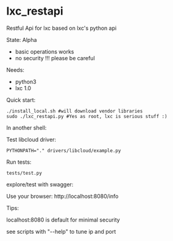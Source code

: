 lxc_restapi
=======

Restful Api for lxc based on lxc's python api

State: Alpha
* basic operations works
* no security !!! please be careful

Needs:
* python3
* lxc 1.0
 
Quick start:

	./install_local.sh #will download vendor libraries
	sudo ./lxc_restapi.py #Yes as root, lxc is serious stuff :)

In another shell:

Test libcloud driver:

    PYTHONPATH="." drivers/libcloud/example.py

Run tests:

    tests/test.py

explore/test with swagger:

Use your browser: http://localhost:8080/info

Tips: 

localhost:8080 is default for minimal security

see scripts with "--help" to tune ip and port
